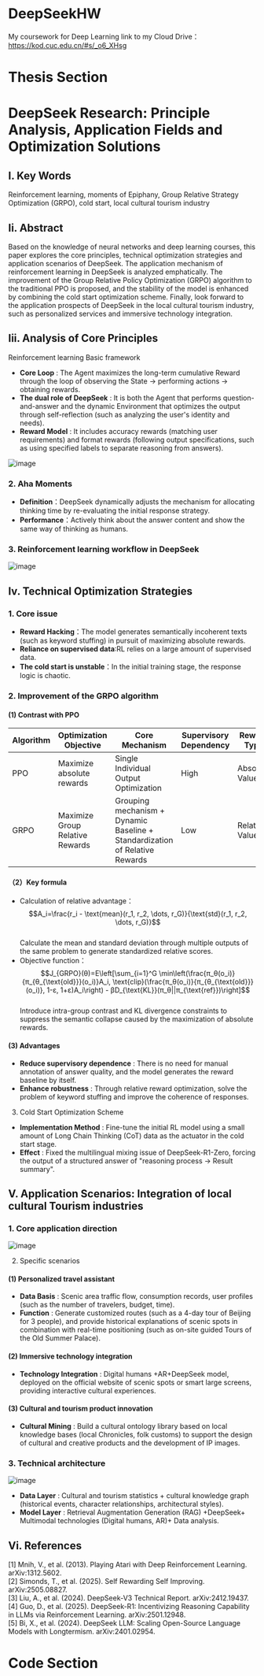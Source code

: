 # DeepSeekHW
My coursework for Deep Learning
link to my Cloud Drive：https://kod.cuc.edu.cn/#s/_o6_XHsg

# Thesis Section
# DeepSeek Research: Principle Analysis, Application Fields and Optimization Solutions

## I. Key Words
Reinforcement learning, moments of Epiphany, Group Relative Strategy Optimization (GRPO), cold start, local cultural tourism industry

## Ii. Abstract
Based on the knowledge of neural networks and deep learning courses, this paper explores the core principles, technical optimization strategies and application scenarios of DeepSeek. The application mechanism of reinforcement learning in DeepSeek is analyzed emphatically. The improvement of the Group Relative Policy Optimization (GRPO) algorithm to the traditional PPO is proposed, and the stability of the model is enhanced by combining the cold start optimization scheme. Finally, look forward to the application prospects of DeepSeek in the local cultural tourism industry, such as personalized services and immersive technology integration.

## Iii. Analysis of Core Principles
Reinforcement learning Basic framework
- **Core Loop** : The Agent maximizes the long-term cumulative Reward through the loop of observing the State → performing actions → obtaining rewards.
- **The dual role of DeepSeek** : It is both the Agent that performs question-and-answer and the dynamic Environment that optimizes the output through self-reflection (such as analyzing the user's identity and needs).
- **Reward Model** : It includes accuracy rewards (matching user requirements) and format rewards (following output specifications, such as using specified labels to separate reasoning from answers).

![image](src_img/RL.drawio.svg)

### 2. Aha Moments
- **Definition**：DeepSeek dynamically adjusts the mechanism for allocating thinking time by re-evaluating the initial response strategy.
- **Performance**：Actively think about the answer content and show the same way of thinking as humans.

### 3. Reinforcement learning workflow in DeepSeek
![image](src_img/RL_par1.drawio.svg)


## Iv. Technical Optimization Strategies
### 1. Core issue
- **Reward Hacking**：The model generates semantically incoherent texts (such as keyword stuffing) in pursuit of maximizing absolute rewards.
- **Reliance on supervised data**:RL relies on a large amount of supervised data.
- **The cold start is unstable**：In the initial training stage, the response logic is chaotic.

### 2. Improvement of the GRPO algorithm
#### (1) Contrast with PPO
| Algorithm | Optimization Objective | Core Mechanism | Supervisory Dependency | Reward Type |
|---|---|---|---|---|
|PPO| Maximize absolute rewards | Single Individual Output Optimization | High | Absolute Value |
|GRPO| Maximize Group Relative Rewards | Grouping mechanism + Dynamic Baseline + Standardization of Relative Rewards | Low | Relative Value |

#### （2）Key formula
- Calculation of relative advantage：  
$$A_i=\frac{r_i - \text{mean}(r_1, r_2, \dots, r_G)}{\text{std}(r_1, r_2, \dots, r_G)}$$  
Calculate the mean and standard deviation through multiple outputs of the same problem to generate standardized relative scores.
- Objective function：  
$$J_{GRPO}(θ)=E\left[\sum_{i=1}^G \min\left(\frac{π_θ(o_i)}{π_{θ_{\text{old}}}(o_i)}A_i, \text{clip}(\frac{π_θ(o_i)}{π_{θ_{\text{old}}}(o_i)}, 1-ε, 1+ε)A_i\right) - βD_{\text{KL}}(π_θ||π_{\text{ref}})\right]$$  
Introduce intra-group contrast and KL divergence constraints to suppress the semantic collapse caused by the maximization of absolute rewards.

#### (3) Advantages
- **Reduce supervisory dependence** : There is no need for manual annotation of answer quality, and the model generates the reward baseline by itself.
- **Enhance robustness** : Through relative reward optimization, solve the problem of keyword stuffing and improve the coherence of responses.

3. Cold Start Optimization Scheme
- **Implementation Method** : Fine-tune the initial RL model using a small amount of Long Chain Thinking (CoT) data as the actuator in the cold start stage.
- **Effect** : Fixed the multilingual mixing issue of DeepSeek-R1-Zero, forcing the output of a structured answer of "reasoning process → Result summary".


## V. Application Scenarios: Integration of local cultural Tourism industries
### 1. Core application direction
![image](src_img/Application_prospects,.drawio.svg)

2. Specific scenarios
#### (1) Personalized travel assistant
- **Data Basis** : Scenic area traffic flow, consumption records, user profiles (such as the number of travelers, budget, time).
- **Function** : Generate customized routes (such as a 4-day tour of Beijing for 3 people), and provide historical explanations of scenic spots in combination with real-time positioning (such as on-site guided Tours of the Old Summer Palace).

#### (2) Immersive technology integration
- **Technology Integration** : Digital humans +AR+DeepSeek model, deployed on the official website of scenic spots or smart large screens, providing interactive cultural experiences.

#### (3) Cultural and tourism product innovation
- **Cultural Mining** : Build a cultural ontology library based on local knowledge bases (local Chronicles, folk customs) to support the design of cultural and creative products and the development of IP images.

### 3. Technical architecture
![image](src_img/Application_technology.drawio.svg)
- **Data Layer** : Cultural and tourism statistics + cultural knowledge graph (historical events, character relationships, architectural styles).
- **Model Layer** : Retrieval Augmentation Generation (RAG) +DeepSeek+ Multimodal technologies (Digital humans, AR)+ Data analysis.


## Vi. References
[1] Mnih, V., et al. (2013). Playing Atari with Deep Reinforcement Learning. arXiv:1312.5602.  
[2] Simonds, T., et al. (2025). Self Rewarding Self Improving. arXiv:2505.08827.  
[3] Liu, A., et al. (2024). DeepSeek-V3 Technical Report. arXiv:2412.19437.  
[4] Guo, D., et al. (2025). DeepSeek-R1: Incentivizing Reasoning Capability in LLMs via Reinforcement Learning. arXiv:2501.12948.  
[5] Bi, X., et al. (2024). DeepSeek LLM: Scaling Open-Source Language Models with Longtermism. arXiv:2401.02954.

# Code Section

